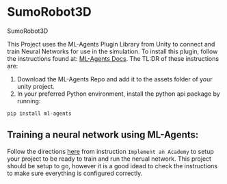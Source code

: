 # SumoRobot3D
SumoRobot3D


This Project uses the ML-Agents Plugin Library from Unity to connect and train Neural Networks for use in the simulation. To install this plugin, follow the instructions found at: [ML-Agents Docs](https://github.com/Unity-Technologies/ml-agents/blob/master/docs/Installation.md).
The TL:DR of these instructions are: 
1. Download the ML-Agents Repo and add it to the assets folder of your unity project. 
2. In your preferred Python environment, install the python api package by running: 
```python
pip install ml-agents
```


## Training a neural network using ML-Agents: 

Follow the directions [here](https://github.com/Unity-Technologies/ml-agents/blob/master/docs/Learning-Environment-Create-New.md) from instruction `Implement an Academy` to setup your project to be ready to train and run the nerual network. This project should be setup to go, however it is a good idead to check the instructions to make sure everything is configured correctly.

